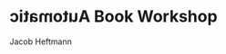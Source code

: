 <div class="title-section"></div>

<script>
var today = new Date();
var dd = String(today.getDate()).padStart(2, '0');
var mm = String(today.getMonth() + 1).padStart(2, '0'); //January is 0!
var yyyy = today.getFullYear();

today = mm + '/' + dd + '/' + yyyy;
document.write('<p class="text-centered align-top text-reverse">' + today + '</p>');
</script>
# <span style="transform: scaleX(-1);display: inline-block;">Automatic</span> Book <span class="text-primary">Workshop</span>
<span class="text-centered align-bottom text-reverse">Jacob Heftmann</span>

<span class="page-break"></span>
